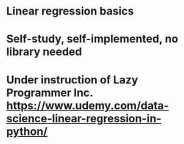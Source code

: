 # Linear regression basics
# Self-study, self-implemented, no library needed
# Under instruction of Lazy Programmer Inc. https://www.udemy.com/data-science-linear-regression-in-python/
